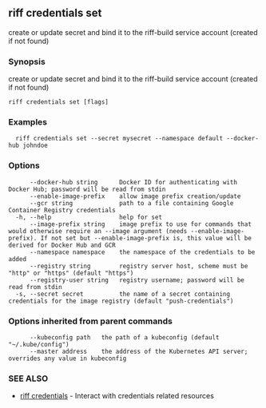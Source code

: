 ## riff credentials set

create or update secret and bind it to the riff-build service account (created if not found)

### Synopsis

create or update secret and bind it to the riff-build service account (created if not found)

```
riff credentials set [flags]
```

### Examples

```
  riff credentials set --secret mysecret --namespace default --docker-hub johndoe
```

### Options

```
      --docker-hub string      Docker ID for authenticating with Docker Hub; password will be read from stdin
      --enable-image-prefix    allow image prefix creation/update
      --gcr string             path to a file containing Google Container Registry credentials
  -h, --help                   help for set
      --image-prefix string    image prefix to use for commands that would otherwise require an --image argument (needs --enable-image-prefix). If not set but --enable-image-prefix is, this value will be derived for Docker Hub and GCR
      --namespace namespace    the namespace of the credentials to be added
      --registry string        registry server host, scheme must be "http" or "https" (default "https")
      --registry-user string   registry username; password will be read from stdin
  -s, --secret secret          the name of a secret containing credentials for the image registry (default "push-credentials")
```

### Options inherited from parent commands

```
      --kubeconfig path   the path of a kubeconfig (default "~/.kube/config")
      --master address    the address of the Kubernetes API server; overrides any value in kubeconfig
```

### SEE ALSO

* [riff credentials](riff_credentials.md)	 - Interact with credentials related resources

